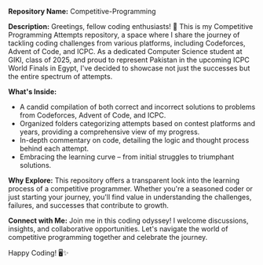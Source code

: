 **Repository Name:** Competitive-Programming

**Description:**
Greetings, fellow coding enthusiasts! 🚀 This is my Competitive Programming Attempts repository, a space where I share the journey of tackling coding challenges from various platforms, including Codeforces, Advent of Code, and ICPC. As a dedicated Computer Science student at GIKI, class of 2025, and proud to represent Pakistan in the upcoming ICPC World Finals in Egypt, I've decided to showcase not just the successes but the entire spectrum of attempts.

**What's Inside:**
- A candid compilation of both correct and incorrect solutions to problems from Codeforces, Advent of Code, and ICPC.
- Organized folders categorizing attempts based on contest platforms and years, providing a comprehensive view of my progress.
- In-depth commentary on code, detailing the logic and thought process behind each attempt.
- Embracing the learning curve – from initial struggles to triumphant solutions.

**Why Explore:**
This repository offers a transparent look into the learning process of a competitive programmer. Whether you're a seasoned coder or just starting your journey, you'll find value in understanding the challenges, failures, and successes that contribute to growth.

**Connect with Me:**
Join me in this coding odyssey! I welcome discussions, insights, and collaborative opportunities. Let's navigate the world of competitive programming together and celebrate the journey.

Happy Coding! 🖥️✨
